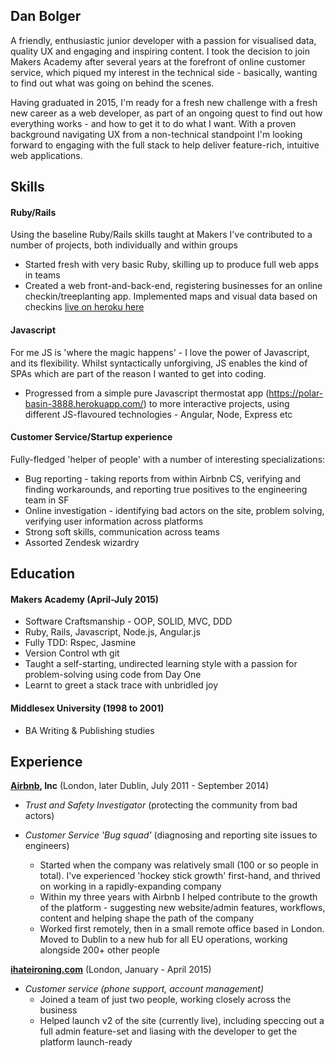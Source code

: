 ## Dan Bolger

A friendly, enthusiastic junior developer with a passion for visualised data, quality UX and engaging and inspiring content. 
I took the decision to join Makers Academy after several years at the forefront of online customer service, which piqued my interest in the technical side - basically, wanting to find out what was going on behind the scenes.

Having graduated in 2015, I'm ready for a fresh new challenge with a fresh new career as a web developer, as part of an ongoing quest to find out how everything works - and how to get it to do what I want. With a proven background navigating UX from a non-technical standpoint I'm looking forward to engaging with the full stack to help deliver feature-rich, intuitive web applications.

## Skills

#### Ruby/Rails

Using the baseline Ruby/Rails skills taught at Makers I've contributed to a number of projects, both individually and within groups

- Started fresh with very basic Ruby, skilling up to produce full web apps in teams
- Created a web front-and-back-end, registering businesses for an online checkin/treeplanting app. Implemented maps and visual data based on checkins [live on heroku here](https://treemo-dev.herokuapp.com/)

#### Javascript

For me JS is 'where the magic happens' - I love the power of Javascript, and its flexibility. Whilst syntactically unforgiving, JS enables the kind of SPAs which are part of the reason I wanted to get into coding.

- Progressed from a simple pure Javascript thermostat app (https://polar-basin-3888.herokuapp.com/) to more interactive projects, using different JS-flavoured technologies - Angular, Node, Express etc

#### Customer Service/Startup experience

Fully-fledged 'helper of people' with a number of interesting specializations:

- Bug reporting - taking reports from within Airbnb CS, verifying and finding workarounds, and reporting true positives to the engineering team in SF
- Online investigation - identifying bad actors on the site, problem solving, verifying user information across platforms
- Strong soft skills, communication across teams
- Assorted Zendesk wizardry

## Education

#### Makers Academy (April-July 2015)

- Software Craftsmanship - OOP, SOLID, MVC, DDD
- Ruby, Rails, Javascript, Node.js, Angular.js
- Fully TDD: Rspec, Jasmine
- Version Control wth git
- Taught a self-starting, undirected learning style with a passion for problem-solving using code from Day One
- Learnt to greet a stack trace with unbridled joy

#### Middlesex University (1998 to 2001)

- BA Writing & Publishing studies

## Experience

**[Airbnb](http://airbnb.com), Inc** (London, later Dublin, July 2011 - September 2014)    
- *Trust and Safety Investigator* (protecting the community from bad actors)
- *Customer Service 'Bug squad'* (diagnosing and reporting site issues to engineers)

  - Started when the company was relatively small (100 or so people in total). I've experienced 'hockey stick growth' first-hand, and thrived on working in a rapidly-expanding company
  - Within my three years with Airbnb I helped contribute to the growth of the platform - suggesting new website/admin features, workflows, content and helping shape the path of the company
  - Worked first remotely, then in a small remote office based in London. Moved to Dublin to a new hub for all EU operations, working alongside 200+ other people

**[ihateironing.com](http://www.ihateironing.com)** (London, January - April 2015)   
- *Customer service (phone support, account management)*
  - Joined a team of just two people, working closely across the business
  - Helped launch v2 of the site (currently live), including speccing out a full admin feature-set and liasing with the developer to get the platform launch-ready
